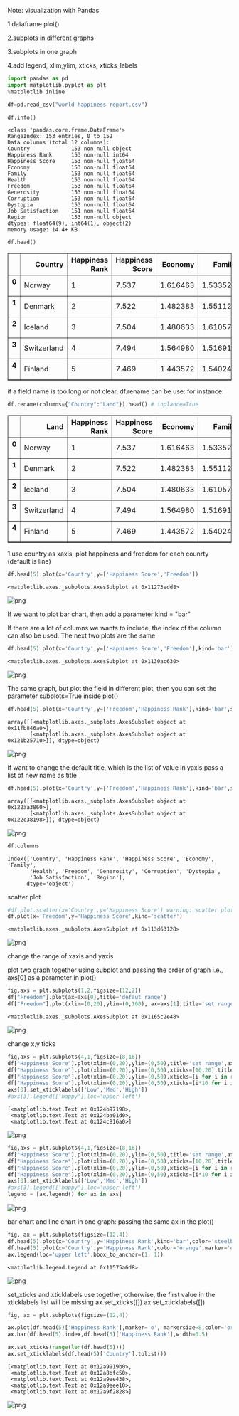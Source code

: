 Note: visualization with Pandas

1.dataframe.plot()

2.subplots in different graphs 

3.subplots in one graph

4.add legend, xlim,ylim, xticks, xticks_labels



```python
import pandas as pd
import matplotlib.pyplot as plt
%matplotlib inline
```


```python
df=pd.read_csv("world happiness report.csv")
```


```python
df.info()
```

    <class 'pandas.core.frame.DataFrame'>
    RangeIndex: 153 entries, 0 to 152
    Data columns (total 12 columns):
    Country             153 non-null object
    Happiness Rank      153 non-null int64
    Happiness Score     153 non-null float64
    Economy             153 non-null float64
    Family              153 non-null float64
    Health              153 non-null float64
    Freedom             153 non-null float64
    Generosity          153 non-null float64
    Corruption          153 non-null float64
    Dystopia            153 non-null float64
    Job Satisfaction    151 non-null float64
    Region              153 non-null object
    dtypes: float64(9), int64(1), object(2)
    memory usage: 14.4+ KB
    


```python
df.head()
```




<div>
<style>
    .dataframe thead tr:only-child th {
        text-align: right;
    }

    .dataframe thead th {
        text-align: left;
    }

    .dataframe tbody tr th {
        vertical-align: top;
    }
</style>
<table border="1" class="dataframe">
  <thead>
    <tr style="text-align: right;">
      <th></th>
      <th>Country</th>
      <th>Happiness Rank</th>
      <th>Happiness Score</th>
      <th>Economy</th>
      <th>Family</th>
      <th>Health</th>
      <th>Freedom</th>
      <th>Generosity</th>
      <th>Corruption</th>
      <th>Dystopia</th>
      <th>Job Satisfaction</th>
      <th>Region</th>
    </tr>
  </thead>
  <tbody>
    <tr>
      <th>0</th>
      <td>Norway</td>
      <td>1</td>
      <td>7.537</td>
      <td>1.616463</td>
      <td>1.533524</td>
      <td>0.796667</td>
      <td>0.635423</td>
      <td>0.362012</td>
      <td>0.315964</td>
      <td>2.277027</td>
      <td>94.6</td>
      <td>Western Europe</td>
    </tr>
    <tr>
      <th>1</th>
      <td>Denmark</td>
      <td>2</td>
      <td>7.522</td>
      <td>1.482383</td>
      <td>1.551122</td>
      <td>0.792566</td>
      <td>0.626007</td>
      <td>0.355280</td>
      <td>0.400770</td>
      <td>2.313707</td>
      <td>93.5</td>
      <td>Western Europe</td>
    </tr>
    <tr>
      <th>2</th>
      <td>Iceland</td>
      <td>3</td>
      <td>7.504</td>
      <td>1.480633</td>
      <td>1.610574</td>
      <td>0.833552</td>
      <td>0.627163</td>
      <td>0.475540</td>
      <td>0.153527</td>
      <td>2.322715</td>
      <td>94.5</td>
      <td>Western Europe</td>
    </tr>
    <tr>
      <th>3</th>
      <td>Switzerland</td>
      <td>4</td>
      <td>7.494</td>
      <td>1.564980</td>
      <td>1.516912</td>
      <td>0.858131</td>
      <td>0.620071</td>
      <td>0.290549</td>
      <td>0.367007</td>
      <td>2.276716</td>
      <td>93.7</td>
      <td>Western Europe</td>
    </tr>
    <tr>
      <th>4</th>
      <td>Finland</td>
      <td>5</td>
      <td>7.469</td>
      <td>1.443572</td>
      <td>1.540247</td>
      <td>0.809158</td>
      <td>0.617951</td>
      <td>0.245483</td>
      <td>0.382612</td>
      <td>2.430182</td>
      <td>91.2</td>
      <td>Western Europe</td>
    </tr>
  </tbody>
</table>
</div>



if a field name is too long or not clear, df.rename can be use:
for instance:



```python
df.rename(columns={"Country":"Land"}).head() # inplance=True
```




<div>
<style>
    .dataframe thead tr:only-child th {
        text-align: right;
    }

    .dataframe thead th {
        text-align: left;
    }

    .dataframe tbody tr th {
        vertical-align: top;
    }
</style>
<table border="1" class="dataframe">
  <thead>
    <tr style="text-align: right;">
      <th></th>
      <th>Land</th>
      <th>Happiness Rank</th>
      <th>Happiness Score</th>
      <th>Economy</th>
      <th>Family</th>
      <th>Health</th>
      <th>Freedom</th>
      <th>Generosity</th>
      <th>Corruption</th>
      <th>Dystopia</th>
      <th>Job Satisfaction</th>
      <th>Region</th>
    </tr>
  </thead>
  <tbody>
    <tr>
      <th>0</th>
      <td>Norway</td>
      <td>1</td>
      <td>7.537</td>
      <td>1.616463</td>
      <td>1.533524</td>
      <td>0.796667</td>
      <td>0.635423</td>
      <td>0.362012</td>
      <td>0.315964</td>
      <td>2.277027</td>
      <td>94.6</td>
      <td>Western Europe</td>
    </tr>
    <tr>
      <th>1</th>
      <td>Denmark</td>
      <td>2</td>
      <td>7.522</td>
      <td>1.482383</td>
      <td>1.551122</td>
      <td>0.792566</td>
      <td>0.626007</td>
      <td>0.355280</td>
      <td>0.400770</td>
      <td>2.313707</td>
      <td>93.5</td>
      <td>Western Europe</td>
    </tr>
    <tr>
      <th>2</th>
      <td>Iceland</td>
      <td>3</td>
      <td>7.504</td>
      <td>1.480633</td>
      <td>1.610574</td>
      <td>0.833552</td>
      <td>0.627163</td>
      <td>0.475540</td>
      <td>0.153527</td>
      <td>2.322715</td>
      <td>94.5</td>
      <td>Western Europe</td>
    </tr>
    <tr>
      <th>3</th>
      <td>Switzerland</td>
      <td>4</td>
      <td>7.494</td>
      <td>1.564980</td>
      <td>1.516912</td>
      <td>0.858131</td>
      <td>0.620071</td>
      <td>0.290549</td>
      <td>0.367007</td>
      <td>2.276716</td>
      <td>93.7</td>
      <td>Western Europe</td>
    </tr>
    <tr>
      <th>4</th>
      <td>Finland</td>
      <td>5</td>
      <td>7.469</td>
      <td>1.443572</td>
      <td>1.540247</td>
      <td>0.809158</td>
      <td>0.617951</td>
      <td>0.245483</td>
      <td>0.382612</td>
      <td>2.430182</td>
      <td>91.2</td>
      <td>Western Europe</td>
    </tr>
  </tbody>
</table>
</div>



1.use country as xaxis, plot happiness and freedom for each counrty (default is line)


```python
df.head(5).plot(x='Country',y=['Happiness Score','Freedom'])
```




    <matplotlib.axes._subplots.AxesSubplot at 0x11273edd8>




    
![png](/assets/img/jupyter/output_8_1.png)
    


If we want to plot bar chart, then add a parameter kind = "bar"

If there are a lot of columns we wants to include, the index of the column can also be used.
The next two plots are the same


```python
df.head(5).plot(x='Country',y=['Happiness Score','Freedom'],kind='bar')
```




    <matplotlib.axes._subplots.AxesSubplot at 0x1130ac630>




    
![png](/assets/img/jupyter/output_10_1.png)
    


The same graph, but plot the field in different plot, then you can set the parameter subplots=True inside plot()


```python
df.head(5).plot(x='Country',y=['Freedom','Happiness Rank'],kind='bar',subplots=True,layout=(2,1),figsize=(12,4))
```




    array([[<matplotlib.axes._subplots.AxesSubplot object at 0x11fb846a0>],
           [<matplotlib.axes._subplots.AxesSubplot object at 0x121b25710>]], dtype=object)




    
![png](/assets/img/jupyter/output_12_1.png)
    


If want to change the default title, which is the list of value in yaxis,pass a list of new name as title



```python
df.head(5).plot(x='Country',y=['Freedom','Happiness Rank'],kind='bar',subplots=True,layout=(2,1),figsize=(12,4),title=['1','2'])
```




    array([[<matplotlib.axes._subplots.AxesSubplot object at 0x122aa3860>],
           [<matplotlib.axes._subplots.AxesSubplot object at 0x122c38198>]], dtype=object)




    
![png](/assets/img/jupyter/output_14_1.png)
    



```python
df.columns
```




    Index(['Country', 'Happiness Rank', 'Happiness Score', 'Economy', 'Family',
           'Health', 'Freedom', 'Generosity', 'Corruption', 'Dystopia',
           'Job Satisfaction', 'Region'],
          dtype='object')




scatter plot




```python
#df.plot.scatter(x='Country',y='Happiness Score') warning: scatter plot requires both x,y axis are numberic values
df.plot(x='Freedom',y='Happiness Score',kind='scatter')
```




    <matplotlib.axes._subplots.AxesSubplot at 0x113d63128>




    
![png](/assets/img/jupyter/output_17_1.png)
    


change the range of xaxis and yaxis

 plot two graph together using subplot and passing the order of graph i.e., axs[0] as a parameter in plot()


```python
fig,axs = plt.subplots(1,2,figsize=(12,2))
df["Freedom"].plot(ax=axs[0],title='defaut range')
df["Freedom"].plot(xlim=(0,20),ylim=(0,100), ax=axs[1],title='set range')
```




    <matplotlib.axes._subplots.AxesSubplot at 0x1165c2e48>




    
![png](/assets/img/jupyter/output_19_1.png)
    


change x,y ticks 


```python
fig,axs = plt.subplots(4,1,figsize=(8,16))
df["Happiness Score"].plot(xlim=(0,20),ylim=(0,50),title='set range',ax=axs[0])
df["Happiness Score"].plot(xlim=(0,20),ylim=(0,50),xticks=[10,20],title='set xticks',ax=axs[1])
df["Happiness Score"].plot(xlim=(0,20),ylim=(0,50),xticks=[i for i in range(40)],title='set xticks to int',ax=axs[2])
df["Happiness Score"].plot(xlim=(0,20),ylim=(0,50),xticks=[i*10 for i in range(40)],title='set xticks to text',ax=axs[3])
axs[3].set_xticklabels(['Low','Med','High'])
#axs[3].legend(['happy'],loc='upper left')
```




    [<matplotlib.text.Text at 0x124b97198>,
     <matplotlib.text.Text at 0x124ba01d0>,
     <matplotlib.text.Text at 0x124c816a0>]




    
![png](/assets/img/jupyter/output_21_1.png)
    



```python
fig,axs = plt.subplots(4,1,figsize=(8,16))
df["Happiness Score"].plot(xlim=(0,20),ylim=(0,50),title='set range',ax=axs[0],label='no ticks')
df["Happiness Score"].plot(xlim=(0,20),ylim=(0,50),xticks=[10,20],title='set xticks',ax=axs[1],label='set xticks')
df["Happiness Score"].plot(xlim=(0,20),ylim=(0,50),xticks=[i for i in range(40)],title='set xticks to int',ax=axs[2],label='int xiticks')
df["Happiness Score"].plot(xlim=(0,20),ylim=(0,50),xticks=[i*10 for i in range(40)],title='set xticks to text',ax=axs[3],label='text xticks')
axs[3].set_xticklabels(['Low','Med','High'])
#axs[3].legend(['happy'],loc='upper left')
legend = [ax.legend() for ax in axs]
```


    
![png](/assets/img/jupyter/output_22_0.png)
    


bar chart and line chart in one graph: passing the same ax in the plot()


```python
fig, ax = plt.subplots(figsize=(12,4))
df.head(5).plot(x='Country',y='Happiness Rank',kind='bar',color='steelblue',ax=ax)
df.head(5).plot(x='Country',y='Happiness Rank',color='orange',marker='o',markersize=8,ax=ax)
ax.legend(loc='upper left',bbox_to_anchor=(1, 1))
```




    <matplotlib.legend.Legend at 0x11575a6d8>




    
![png](/assets/img/jupyter/output_24_1.png)
    


set_xticks and xticklabels use together, otherwise, the first value in the xticklabels list will be missing 
ax.set_xticks([])
ax.set_xticklabels([])


```python
fig, ax = plt.subplots(figsize=(12,4))

ax.plot(df.head(5)['Happiness Rank'],marker='o', markersize=8,color='orange')
ax.bar(df.head(5).index,df.head(5)['Happiness Rank'],width=0.5)

ax.set_xticks(range(len(df.head(5))))
ax.set_xticklabels(df.head(5)['Country'].tolist())
```




    [<matplotlib.text.Text at 0x12a9919b0>,
     <matplotlib.text.Text at 0x12a8bfc50>,
     <matplotlib.text.Text at 0x12a9ee438>,
     <matplotlib.text.Text at 0x12a9eee10>,
     <matplotlib.text.Text at 0x12a9f2828>]




    
![png](/assets/img/jupyter/output_26_1.png)
    



```python

```
